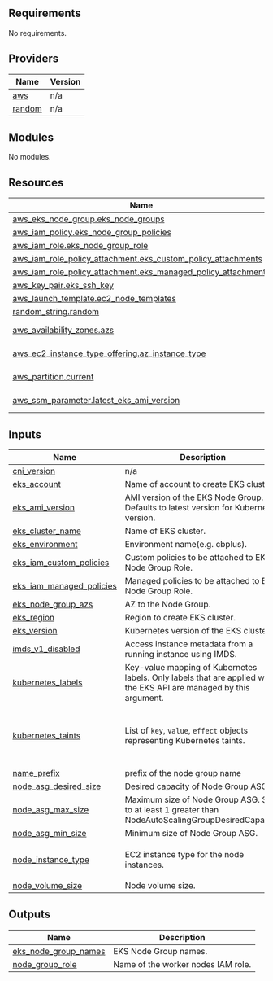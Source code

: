 <!-- BEGIN_TF_DOCS -->
## Requirements

No requirements.

## Providers

| Name | Version |
|------|---------|
| <a name="provider_aws"></a> [aws](#provider\_aws) | n/a |
| <a name="provider_random"></a> [random](#provider\_random) | n/a |

## Modules

No modules.

## Resources

| Name | Type |
|------|------|
| [aws_eks_node_group.eks_node_groups](https://registry.terraform.io/providers/hashicorp/aws/latest/docs/resources/eks_node_group) | resource |
| [aws_iam_policy.eks_node_group_policies](https://registry.terraform.io/providers/hashicorp/aws/latest/docs/resources/iam_policy) | resource |
| [aws_iam_role.eks_node_group_role](https://registry.terraform.io/providers/hashicorp/aws/latest/docs/resources/iam_role) | resource |
| [aws_iam_role_policy_attachment.eks_custom_policy_attachments](https://registry.terraform.io/providers/hashicorp/aws/latest/docs/resources/iam_role_policy_attachment) | resource |
| [aws_iam_role_policy_attachment.eks_managed_policy_attachments](https://registry.terraform.io/providers/hashicorp/aws/latest/docs/resources/iam_role_policy_attachment) | resource |
| [aws_key_pair.eks_ssh_key](https://registry.terraform.io/providers/hashicorp/aws/latest/docs/resources/key_pair) | resource |
| [aws_launch_template.ec2_node_templates](https://registry.terraform.io/providers/hashicorp/aws/latest/docs/resources/launch_template) | resource |
| [random_string.random](https://registry.terraform.io/providers/hashicorp/random/latest/docs/resources/string) | resource |
| [aws_availability_zones.azs](https://registry.terraform.io/providers/hashicorp/aws/latest/docs/data-sources/availability_zones) | data source |
| [aws_ec2_instance_type_offering.az_instance_type](https://registry.terraform.io/providers/hashicorp/aws/latest/docs/data-sources/ec2_instance_type_offering) | data source |
| [aws_partition.current](https://registry.terraform.io/providers/hashicorp/aws/latest/docs/data-sources/partition) | data source |
| [aws_ssm_parameter.latest_eks_ami_version](https://registry.terraform.io/providers/hashicorp/aws/latest/docs/data-sources/ssm_parameter) | data source |

## Inputs

| Name | Description | Type | Default | Required |
|------|-------------|------|---------|:--------:|
| <a name="input_cni_version"></a> [cni\_version](#input\_cni\_version) | n/a | `string` | `""` | no |
| <a name="input_eks_account"></a> [eks\_account](#input\_eks\_account) | Name of account to create EKS cluster. | `string` | n/a | yes |
| <a name="input_eks_ami_version"></a> [eks\_ami\_version](#input\_eks\_ami\_version) | AMI version of the EKS Node Group. Defaults to latest version for Kubernetes version. | `string` | `null` | no |
| <a name="input_eks_cluster_name"></a> [eks\_cluster\_name](#input\_eks\_cluster\_name) | Name of EKS cluster. | `string` | n/a | yes |
| <a name="input_eks_environment"></a> [eks\_environment](#input\_eks\_environment) | Environment name(e.g. cbplus). | `string` | n/a | yes |
| <a name="input_eks_iam_custom_policies"></a> [eks\_iam\_custom\_policies](#input\_eks\_iam\_custom\_policies) | Custom policies to be attached to EKS Node Group Role. | `list(map(string))` | n/a | yes |
| <a name="input_eks_iam_managed_policies"></a> [eks\_iam\_managed\_policies](#input\_eks\_iam\_managed\_policies) | Managed policies to be attached to EKS Node Group Role. | `list(string)` | `[]` | no |
| <a name="input_eks_node_group_azs"></a> [eks\_node\_group\_azs](#input\_eks\_node\_group\_azs) | AZ to the Node Group. | `list(map(string))` | n/a | yes |
| <a name="input_eks_region"></a> [eks\_region](#input\_eks\_region) | Region to create EKS cluster. | `string` | n/a | yes |
| <a name="input_eks_version"></a> [eks\_version](#input\_eks\_version) | Kubernetes version of the EKS cluster | `string` | `"1.21"` | no |
| <a name="input_imds_v1_disabled"></a> [imds\_v1\_disabled](#input\_imds\_v1\_disabled) | Access instance metadata from a running instance using IMDS. | `bool` | `false` | no |
| <a name="input_kubernetes_labels"></a> [kubernetes\_labels](#input\_kubernetes\_labels) | Key-value mapping of Kubernetes labels. Only labels that are applied with the EKS API are managed by this argument. | `map(string)` | `{}` | no |
| <a name="input_kubernetes_taints"></a> [kubernetes\_taints](#input\_kubernetes\_taints) | List of `key`, `value`, `effect` objects representing Kubernetes taints. | <pre>list(object({<br>    key    = string<br>    value  = string<br>    effect = string<br>  }))</pre> | `[]` | no |
| <a name="input_name_prefix"></a> [name\_prefix](#input\_name\_prefix) | prefix of the node group name | `string` | `""` | no |
| <a name="input_node_asg_desired_size"></a> [node\_asg\_desired\_size](#input\_node\_asg\_desired\_size) | Desired capacity of Node Group ASG. | `number` | `2` | no |
| <a name="input_node_asg_max_size"></a> [node\_asg\_max\_size](#input\_node\_asg\_max\_size) | Maximum size of Node Group ASG. Set to at least 1 greater than NodeAutoScalingGroupDesiredCapacity. | `number` | `3` | no |
| <a name="input_node_asg_min_size"></a> [node\_asg\_min\_size](#input\_node\_asg\_min\_size) | Minimum size of Node Group ASG. | `number` | `1` | no |
| <a name="input_node_instance_type"></a> [node\_instance\_type](#input\_node\_instance\_type) | EC2 instance type for the node instances. | `list(string)` | <pre>[<br>  "t3.medium"<br>]</pre> | no |
| <a name="input_node_volume_size"></a> [node\_volume\_size](#input\_node\_volume\_size) | Node volume size. | `number` | `20` | no |

## Outputs

| Name | Description |
|------|-------------|
| <a name="output_eks_node_group_names"></a> [eks\_node\_group\_names](#output\_eks\_node\_group\_names) | EKS Node Group names. |
| <a name="output_node_group_role"></a> [node\_group\_role](#output\_node\_group\_role) | Name of the worker nodes IAM role. |
<!-- END_TF_DOCS -->